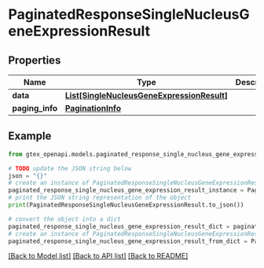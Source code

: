 # PaginatedResponseSingleNucleusGeneExpressionResult


## Properties

Name | Type | Description | Notes
------------ | ------------- | ------------- | -------------
**data** | [**List[SingleNucleusGeneExpressionResult]**](SingleNucleusGeneExpressionResult.md) |  | 
**paging_info** | [**PaginationInfo**](PaginationInfo.md) |  | 

## Example

```python
from gtex_openapi.models.paginated_response_single_nucleus_gene_expression_result import PaginatedResponseSingleNucleusGeneExpressionResult

# TODO update the JSON string below
json = "{}"
# create an instance of PaginatedResponseSingleNucleusGeneExpressionResult from a JSON string
paginated_response_single_nucleus_gene_expression_result_instance = PaginatedResponseSingleNucleusGeneExpressionResult.from_json(json)
# print the JSON string representation of the object
print(PaginatedResponseSingleNucleusGeneExpressionResult.to_json())

# convert the object into a dict
paginated_response_single_nucleus_gene_expression_result_dict = paginated_response_single_nucleus_gene_expression_result_instance.to_dict()
# create an instance of PaginatedResponseSingleNucleusGeneExpressionResult from a dict
paginated_response_single_nucleus_gene_expression_result_from_dict = PaginatedResponseSingleNucleusGeneExpressionResult.from_dict(paginated_response_single_nucleus_gene_expression_result_dict)
```
[[Back to Model list]](../README.md#documentation-for-models) [[Back to API list]](../README.md#documentation-for-api-endpoints) [[Back to README]](../README.md)


